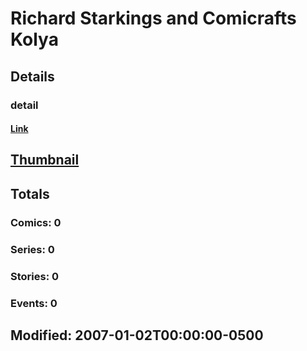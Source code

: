 # Richard Starkings and Comicrafts Kolya 
## Details
### detail
#### [Link](http://marvel.com/comics/creators/11406/richard_starkings_and_comicrafts_kolya?utm_campaign=apiRef&utm_source=225578a89fc76f3d20fbffda5d17a88d)
## [Thumbnail](http://i.annihil.us/u/prod/marvel/i/mg/b/40/image_not_available.jpg)
## Totals
### Comics: 0
### Series: 0
### Stories: 0
### Events: 0
## Modified: 2007-01-02T00:00:00-0500